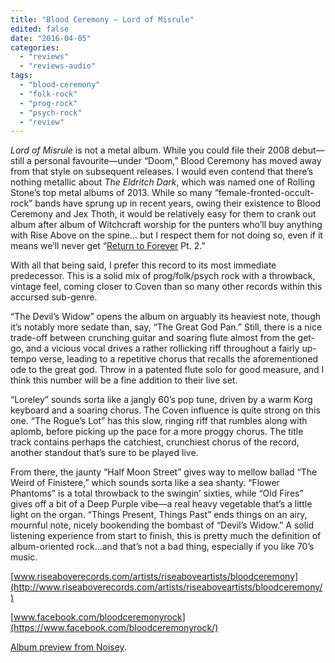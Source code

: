 ```yaml
---
title: "Blood Ceremony – Lord of Misrule"
edited: false
date: "2016-04-05"
categories:
  - "reviews"
  - "reviews-audio"
tags:
  - "blood-ceremony"
  - "folk-rock"
  - "prog-rock"
  - "psych-rock"
  - "review"
---
```


_Lord of Misrule_ is not a metal album. While you could file their 2008 debut—still a personal favourite—under “Doom,” Blood Ceremony has moved away from that style on subsequent releases. I would even contend that there’s nothing metallic about _The Eldritch Dark_, which was named one of Rolling Stone’s top metal albums of 2013. While so many “female-fronted-occult-rock” bands have sprung up in recent years, owing their existence to Blood Ceremony and Jex Thoth, it would be relatively easy for them to crank out album after album of Witchcraft worship for the punters who’ll buy anything with Rise Above on the spine… but I respect them for not doing so, even if it means we’ll never get “[Return to Forever](https://www.youtube.com/watch?v=VOTtiOM-9bk) Pt. 2.”

With all that being said, I prefer this record to its most immediate predecessor. This is a solid mix of prog/folk/psych rock with a throwback, vintage feel, coming closer to Coven than so many other records within this accursed sub-genre.

“The Devil’s Widow” opens the album on arguably its heaviest note, though it’s notably more sedate than, say, “The Great God Pan.” Still, there is a nice trade-off between crunching guitar and soaring flute almost from the get-go, and a vicious vocal drives a rather rollicking riff throughout a fairly up-tempo verse, leading to a repetitive chorus that recalls the aforementioned ode to the great god. Throw in a patented flute solo for good measure, and I think this number will be a fine addition to their live set.

“Loreley” sounds sorta like a jangly 60’s pop tune, driven by a warm Korg keyboard and a soaring chorus. The Coven influence is quite strong on this one. “The Rogue’s Lot” has this slow, ringing riff that rumbles along with aplomb, before picking up the pace for a more proggy chorus. The title track contains perhaps the catchiest, crunchiest chorus of the record, another standout that’s sure to be played live.

From there, the jaunty “Half Moon Street” gives way to mellow ballad “The Weird of Finistere,” which sounds sorta like a sea shanty. “Flower Phantoms” is a total throwback to the swingin’ sixties, while “Old Fires” gives off a bit of a Deep Purple vibe—a real heavy vegetable that’s a little light on the organ. “Things Present, Things Past” ends things on an airy, mournful note, nicely bookending the bombast of “Devil’s Widow.” A solid listening experience from start to finish, this is pretty much the definition of album-oriented rock…and that’s not a bad thing, especially if you like 70’s music.

[www.riseaboverecords.com/artists/riseaboveartists/bloodceremony](http://www.riseaboverecords.com/artists/riseaboveartists/bloodceremony/)

[www.facebook.com/bloodceremonyrock](https://www.facebook.com/bloodceremonyrock/)

[Album preview from Noisey](http://noisey.vice.com/blog/blood-ceremony-interview-album).
